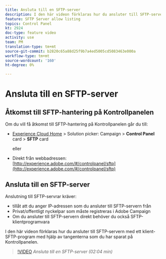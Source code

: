 ```yaml
---
title: Ansluta till en SFTP-server
description: I den här videon förklaras hur du ansluter till SFTP-servern med ett klient-SFTP-program med hjälp av tangenterna som du har sparat på Kontrollpanelen.
feature: SFTP Server allow listing
topics: Control Panel
kt: 2924
doc-type: feature video
activity: use
team: PM
translation-type: tm+mt
source-git-commit: b2820c65a88d25f9b7a4ed5005cd5083463e000a
workflow-type: tm+mt
source-wordcount: '160'
ht-degree: 0%

---
```



# Ansluta till en SFTP-server

## Åtkomst till SFTP-hantering på Kontrollpanelen

Om du vill få åtkomst till SFTP-hantering på Kontrollpanelen går du till:

* [Experience Cloud Home](https://experience.adobe.com/#/home) > Solution picker: Campaign > **Control Panel** card > **SFTP** card

   eller
* Direkt från webbadressen: [http://experience.adobe.com/#/controlpanel/sftp](http://experience.adobe.com/#/controlpanel/sftp)

## Ansluta till en SFTP-server

Anslutning till SFTP-servrar kräver:

* tillåt att du anger IP-adressen som du ansluter till SFTP-servern från
* Privat/offentligt nyckelpar som måste registreras i Adobe Campaign
* Om du ansluter till SFTP-servern direkt behöver du också SFTP-klientprogramvara

I den här videon förklaras hur du ansluter till SFTP-servern med ett klient-SFTP-program med hjälp av tangenterna som du har sparat på Kontrollpanelen.

>[!VIDEO](https://video.tv.adobe.com/v/27263?quality=12)
*Ansluta till en SFTP-server (02:04 min)*
